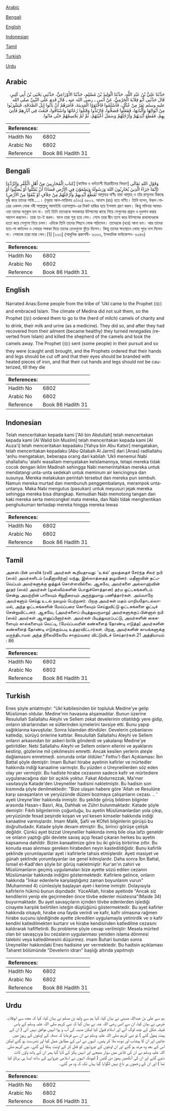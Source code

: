 [Arabic](#arabic)

[Bengali](#bengali)

[English](#english)

[Indonesian](#indonesian)

[Tamil](#tamil)

[Turkish](#turkish)

[Urdu](#urdu)

## Arabic


<div dir="rtl" lang="ar" style={{fontSize:'larger',backgroundColor:'#f8f9fa',padding:20}}>
حَدَّثَنَا عَلِيُّ بْنُ عَبْدِ اللَّهِ، حَدَّثَنَا الْوَلِيدُ بْنُ مُسْلِمٍ، حَدَّثَنَا الأَوْزَاعِيُّ، حَدَّثَنِي يَحْيَى بْنُ أَبِي كَثِيرٍ، قَالَ حَدَّثَنِي أَبُو قِلاَبَةَ الْجَرْمِيُّ، عَنْ أَنَسٍ ـ رضى الله عنه ـ قَالَ قَدِمَ عَلَى النَّبِيِّ صلى الله عليه وسلم نَفَرٌ مِنْ عُكْلٍ، فَأَسْلَمُوا فَاجْتَوَوُا الْمَدِينَةَ، فَأَمَرَهُمْ أَنْ يَأْتُوا إِبِلَ الصَّدَقَةِ، فَيَشْرَبُوا مِنْ أَبْوَالِهَا وَأَلْبَانِهَا، فَفَعَلُوا فَصَحُّوا، فَارْتَدُّوا وَقَتَلُوا رُعَاتَهَا وَاسْتَاقُوا، فَبَعَثَ فِي آثَارِهِمْ فَأُتِيَ بِهِمْ، فَقَطَعَ أَيْدِيَهُمْ وَأَرْجُلَهُمْ وَسَمَلَ أَعْيُنَهُمْ، ثُمَّ لَمْ يَحْسِمْهُمْ حَتَّى مَاتُوا‏.‏
</div>
<div style={{backgroundColor:'#f8f9fa',padding:20, marginBottom: 10}}><table> <thead> <tr> <th>References:</th> <th></th> </tr> </thead> <tbody><tr><td>Hadith No</td><td>6802</td></tr><tr><td>Arabic No</td><td>6802</td></tr><tr><td>Reference</td><td>Book 86 Hadith 31</td></tr></tbody></table></div>

## Bengali


<div dir="ltr" lang="bn" style={{fontSize:'larger',backgroundColor:'#f8f9fa',padding:20}}>
[كتاب الْمُحَارِبِينَ مِنْ أَهْلِ الْكُفْرِ وَالرِّدَّةِ] [কাফির ও ধর্মত্যাগী বিদ্রোহীদের বিবরণ] وَقَوْلِ اللهِ تَعَالَى (إِنَّمَا جَزَاءُ الَّذِينَ يُحَارِبُونَ اللهَ وَرَسُولَهُ وَيَسْعَوْنَ فِي الأَرْضِ فَسَادًا أَنْ يُقَتَّلُوا أَوْ يُصَلَّبُوا أَوْ تُقَطَّعَ أَيْدِيهِمْ وَأَرْجُلُهُمْ مِنْ خِلاَفٍ أَوْ يُنْفَوْا مِنْ الأَرْضٍِ) আল্লাহর বাণীঃ যারা আল্লাহ্ ও তাঁর রাসূলের বিরুদ্ধে যুদ্ধ করে তাদের শাস্তি.....। (সূরাহ আল-মায়িদাহ ৫/৩৩) ৬৮০২. আনাস (রাঃ) হতে বর্ণিত। তিনি বলেন, উক্‌ল গোত্রের একদল লোক নবী সাল্লাল্লাহু আলাইহি ওয়াসাল্লাম-এর নিকট হাজির হয়ে ইসলাম গ্রহণ করল। কিন্তু মদিনার আবহাওয়া তাদের অনুকূল হল না। তাই তিনি তাদেরকে সদাকাহর উটপালের কাছে গিয়ে সেগুলোর প্রস্রাব ও দুধপান করার আদেশ করলেন। তারা তা-ই করল। ফলে তারা সুস্থ হয়ে গেল। শেষে তারা দ্বীন ত্যাগ করে উটপালের রাখালদেরকে হত্যা করে সেগুলো নিয়ে চলল। এদিকে তিনি তাদের পিছনে লোক পাঠালেন। তাদেরকে (ধরে) আনা হল। আর তাদের হাত-পা কাটলেন ও লোহার শলাকা দিয়ে তাদের চোখগুলো ফুঁড়ে দিলেন। কিন্তু তাদের ক্ষতস্থানে লোহা পুড়ে দাগ দিলেন না। শেষতক তারা মারা গেল।[1] [২৩৩] (আধুনিক প্রকাশনী- ৬৩৩৩, ইসলামিক ফাউন্ডেশন- ৬৩৪৬)
</div>
<div style={{backgroundColor:'#f8f9fa',padding:20, marginBottom: 10}}><table> <thead> <tr> <th>References:</th> <th></th> </tr> </thead> <tbody><tr><td>Hadith No</td><td>6802</td></tr><tr><td>Arabic No</td><td>6802</td></tr><tr><td>Reference</td><td>Book 86 Hadith 31</td></tr></tbody></table></div>

## English


<div dir="ltr" lang="en" style={{fontSize:'larger',backgroundColor:'#f8f9fa',padding:20}}>
Narrated Anas:Some people from the tribe of 'Ukl came to the Prophet (ﷺ) and embraced Islam. The climate of Medina did not suit them, so the Prophet (ﷺ) ordered them to go to the (herd of milch) camels of charity and to drink, their milk and urine (as a medicine). They did so, and after they had recovered from their ailment (became healthy) they turned renegades (reverted from Islam) and killed the shepherd of the camels and took the camels away. The Prophet (ﷺ) sent (some people) in their pursuit and so they were (caught and) brought, and the Prophets ordered that their hands and legs should be cut off and that their eyes should be branded with heated pieces of iron, and that their cut hands and legs should not be cauterized, till they die
</div>
<div style={{backgroundColor:'#f8f9fa',padding:20, marginBottom: 10}}><table> <thead> <tr> <th>References:</th> <th></th> </tr> </thead> <tbody><tr><td>Hadith No</td><td>6802</td></tr><tr><td>Arabic No</td><td>6802</td></tr><tr><td>Reference</td><td>Book 86 Hadith 31</td></tr></tbody></table></div>

## Indonesian


<div dir="ltr" lang="id" style={{fontSize:'larger',backgroundColor:'#f8f9fa',padding:20}}>
Telah menceritakan kepada kami ['Ali bin Abdullah] telah menceritakan kepada kami [Al Walid bin Muslim] telah menceritakan kepada kami [Al Auza'i] telah menceritakan kepadaku [Yahya bin Abu Katsir] mengatakan, telah menceritakan kepadaku [Abu Qilabah Al Jarmi] dari [Anas] radliallahu 'anhu mengatakan, beberapa orang dari kabilah 'Ukli menemui Nabi shallallahu 'alaihi wasallam menyatakan keIslamannya, tetapi mereka tidak cocok dengan iklim Madinah sehingga Nabi memerintahkan mereka untuk mendatangi unta-unta sedekah untuk meminum air kencingnya dan susunya. Mereka melakukan perintah tersebut dan mereka pun sembuh. Namun mereka murtad dan membunuh penggembalanya, merampok unta-untanya. Maka Nabi mengutus (pasukan) untuk meyusuri jejak mereka sehingga mereka bisa ditangkap. Kemudian Nabi memotong tangan dan kaki mereka serta mencongkel mata mereka, dan Nabi tidak menghentikan penghukuman terhadap mereka hingga mereka tewas
</div>
<div style={{backgroundColor:'#f8f9fa',padding:20, marginBottom: 10}}><table> <thead> <tr> <th>References:</th> <th></th> </tr> </thead> <tbody><tr><td>Hadith No</td><td>6802</td></tr><tr><td>Arabic No</td><td>6802</td></tr><tr><td>Reference</td><td>Book 86 Hadith 31</td></tr></tbody></table></div>

## Tamil


<div dir="ltr" lang="ta" style={{fontSize:'larger',backgroundColor:'#f8f9fa',padding:20}}>
அனஸ் பின் மாலிக் (ரலி) அவர்கள் கூறியதாவது: ‘உக்ல்’ குலத்தைச் சேர்ந்த சிலர் நபி (ஸல்) அவர்களிடம் (மதீனாவிற்கு) வந்து, இஸ்லாத்தைத் தழுவினர். மதீனாவின் தட்பவெப்பம் அவர்களுக்கு ஒத்துக் கொள்ளவில்லை. ஆகவே, அவர்களை அல்லாஹ்வின் தூதர் (ஸல்) அவர்கள் (முஸ்லிம்களின் பொதுச்சொத்தான) தர்ம ஒட்டகங்களிடம் சென்று அவற்றின் பாலையும் சிறுநீரையும் அருந்துமாறு பணித்தார்கள். அவ்வாறே அவர்களும் செய்து உடல் நலமும் பெற்றனர். பிறகு அவர்கள் மதம் மாறியதோடல்லாமல், அந்த ஒட்டகங்களின் மேய்ப்பரை கொலையும் செய்துவிட்டு ஒட்டகங்களை ஓட்டிச் சென்றுவிட்டனர். ஆகவே, (அவர்களைப் பிடித்துவருமாறு) அவர்களுக்குப் பின்னால் நபி (ஸல்) அவர்கள் ஆளனுப்பினார்கள். அவர்கள் பிடித்துவரப்பட்டு, அவர்களின் கைகளையும் கால்களையும் வெட்டி, (மேய்ப்பவரின் கண்களைத் தோண்டி எடுத்த) அவர்களின் கண்களைத் தோண்டி எடுக்கும்படி உத்தரவிட்டார்கள். பிறகு, அவர்களின் காயங்களுக்கு மருந்திடாமல் அந்த நிலையிலேயே சாகும்வரை விட்டுவிடச் செய்தார்கள்.21 அத்தியாயம் : 86
</div>
<div style={{backgroundColor:'#f8f9fa',padding:20, marginBottom: 10}}><table> <thead> <tr> <th>References:</th> <th></th> </tr> </thead> <tbody><tr><td>Hadith No</td><td>6802</td></tr><tr><td>Arabic No</td><td>6802</td></tr><tr><td>Reference</td><td>Book 86 Hadith 31</td></tr></tbody></table></div>

## Turkish


<div dir="ltr" lang="tr" style={{fontSize:'larger',backgroundColor:'#f8f9fa',padding:20}}>
Enes şöyle anlatmıştır: "Ukl kabilesinden bir topluluk Medine'ye gelip Müslüman oldular. Medine'nin havasına alışamadılar. Bunun üzerine Resulullah Sallallahu Aleyhi ve Sellem zekat develerinin otlatıldığı yere gidip, onların idrarlarından ve sütlerinden içmelerini tavsiye etti. Bunu yapıp sağlıklarına kavuştular. Sonra İslamdan döndüler. Develerin çobanlarını katledip, sürüyü önlerine kattılar. Resulullah Sallallahu Aleyhi ve Sellem onların arkasından bir askeri birlik gönderdi ve yakalanıp Medine'ye getirildiler. Nebi Sallallahu Aleyhi ve Sellem onların ellerini ve ayaklarını kestirip, gözlerine mil çekilmesini emretti. Ancak kesilen yerlerin ateşle dağlamasını emretmedi. sonunda onlar öldüler." Fethu'l-Bari Açıklaması: İbn Battal şöyle demiştir: İmam Buhari hirabe ayetinin kafirler ve mürtedler hakkında indiği kanaatine varmıştır. Bu yüzden o Ureynelilerden söz eden olay yer vermiştir. Bu hadiste hirabe cezasının sadece kafir ve mürtediere uygulanacağına dair bir açıklık yoktur. Fakat Abdurrezzak, Ma'mer vasıtasıyla Katade'den Ureyneliler hadisini nakletmiştir. Bu hadisin son kısmında şöyle denilmektedir: "Bize ulaşan habere göre 'Allah ve Resulüne karşı savaşanların ve yeryüzünde düzeni bozmaya çalışanların cezası. .. ' ayeti Ureyne'liler hakkında inmiştir. Bu şekilde görüş bildiren bilginler arasında Hasan-ı Basri, Ata, Dahhak ve Zühri bulunmaktadır. Katade şöyle demiştir: Fıkıh bilginlerinin çoğunluğu, bu ayetin Müslümanlardan yola çıkıp, yeryüzünde fesad peşinde koşan ve yol kesen kimseler hakkında indiği kanaatine varmışlardır. İmam Malik, Şafii ve KOfeli bilginIerin görüşü bu doğrultudadır. Katade şöyle devam etmiştir: Bu, birinci görüşe çelişik değildir. Çünkü ayet bizzat Ureyneliler hakkında inmiş bile olsa lafzı geneldir ve onların yaptığı gibi devlete savaş açıp fesad çıkaran herkes bu ayetin kapsamına dahildir. Bizim kanaatimize göre bu iki görüş birbirine zıttır. Bu konuda esas alınması gereken hirabeden neyin kastedildiğidir. Bunu kafirlik şeklinde yorumlayanlar ayet i kafirlerle tahsis etmişlerdir. Ayeti masiyet ve günah şeklinde yorumlayanlar ise genel kılmışlardır. Daha sonra İbn Battal, İsmail el-Kadl'den şöyle bir görüş nakletmiştir: Kur'an'ın zahiri ve Müslümanların geçmiş uygulamaları bize ayette sözü edilen cezanın Müslümanlar hakkında indiğini göstermektedir. Kafirlere gelince, onların hakkında "İnkar edenlerle karşılaştığımz zaman boyunlanm vurun"(Muhammed 4) cümlesiyle başlayan ayet-i kerime inmiştir. Dolayısıyla kafirlerin hükmü bunun dışındadır. YüceAllah, hirabe ayetinde "Ancak siz kendilerini yenip ele geçirmeden önce tövbe edenler müstesna"(Maide 34) buyurmaktadır. Bu ayet savaşçıların içinden tövbe edenlerden işlediği cinayete karşılık belirtilen isteğin düştüğünü göstermektedir. Bu ayet kafirler hakkında olsaydı, hirabe ona fayda verirdi ve kafir, kafir olmasına rağmen hirabe suçunu işlediğinde ayette zikredilen uygulamayla yetinirdik ve o kafir kendini katledilmekten kurtarır ve hirabe kendisinden katledilme cezasını kaldırarak hafifletirdi. Bu probleme şöyle cevap verilmiştir: Mesela mürted olan bir savaşçıya bu cezaların uygulanması yeniden islama dönmesi talebini veya katledilmesini düşürmez. imam Buhari bundan sonra Ureyneliler hakkındaki Enes hadisine yer vermektedir. Bu hadisin açıklaması Taharet bölümünde "Develerin idrarı" başlığı altında yapılmıştı
</div>
<div style={{backgroundColor:'#f8f9fa',padding:20, marginBottom: 10}}><table> <thead> <tr> <th>References:</th> <th></th> </tr> </thead> <tbody><tr><td>Hadith No</td><td>6802</td></tr><tr><td>Arabic No</td><td>6802</td></tr><tr><td>Reference</td><td>Book 86 Hadith 31</td></tr></tbody></table></div>

## Urdu


<div dir="rtl" lang="ur" style={{fontSize:'larger',backgroundColor:'#f8f9fa',padding:20}}>
ہم سے علی بن عبداللہ مدینی نے بیان کیا، کہا ہم سے ولید بن مسلم نے بیان کیا، کہا کہ مجھ سے ابوقلابہ جرمی نے بیان کیا، ان سے انس رضی اللہ عنہ نے بیان کیا کہ نبی کریم صلی اللہ علیہ وسلم کے پاس قبیلہ عکل کے چند لوگ آئے اور اسلام قبول کیا لیکن مدینہ کی آب و ہوا انہیں موافق نہیں آئی ( ان کے پیٹ پھول گئے ) تو نبی کریم صلی اللہ علیہ وسلم نے ان سے فرمایا کہ صدقہ کے اونٹوں کے ریوڑ میں جائیں اور ان کا پیشاب اور دودھ ملا کر پئیں۔ انہوں نے اس کے مطابق عمل کیا اور تندرست ہو گئے لیکن اس کے بعد وہ مرتد ہو گئے اور ان اونٹوں کے چرواہوں کو قتل کر کے اونٹ ہنکا لے گئے۔ نبی کریم صلی اللہ علیہ وسلم نے ان کی تلاش میں سوار بھیجے اور انہیں پکڑ کے لایا گیا پھر ان کے ہاتھ پاؤں کاٹ دئیے گئے اور ان کی آنکھیں پھوڑ دی گئیں ( کیونکہ انہوں نے اسلامی چرواہے کے ساتھ ایسا ہی برتاؤ کیا تھا ) اور ان کے زخموں پر داغ نہیں لگوایا گیا یہاں تک کہ وہ مر گئے۔
</div>
<div style={{backgroundColor:'#f8f9fa',padding:20, marginBottom: 10}}><table> <thead> <tr> <th>References:</th> <th></th> </tr> </thead> <tbody><tr><td>Hadith No</td><td>6802</td></tr><tr><td>Arabic No</td><td>6802</td></tr><tr><td>Reference</td><td>Book 86 Hadith 31</td></tr></tbody></table></div>